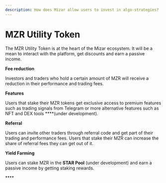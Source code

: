 ```yaml
---
description: How does Mizar allow users to invest in algo-strategies?
---
```


# MZR Utility Token

The MZR Utility Token is at the heart of the Mizar ecosystem. It will be a mean to interact with the platform, get discounts and earn a passive income.

**Fee reduction**

Investors and traders who hold a certain amount of MZR will receive a reduction in their performance and trading fees.

**Features**

Users that stake their MZR tokens get exclusive access to premium features such as trading signals from Telegram or more alternative features such as NFT and DEX tools ****\(under development\).

**Referral**

Users can invite other traders through referral code and get part of their trading and performance fees. Users that stake their MZR can increase the share of referral fees they can get out of it.

**Yield Farming**

Users can stake MZR in the **STAR Pool** \(under development\) and earn a passive income by getting staking rewards.

\*\*\*\*



